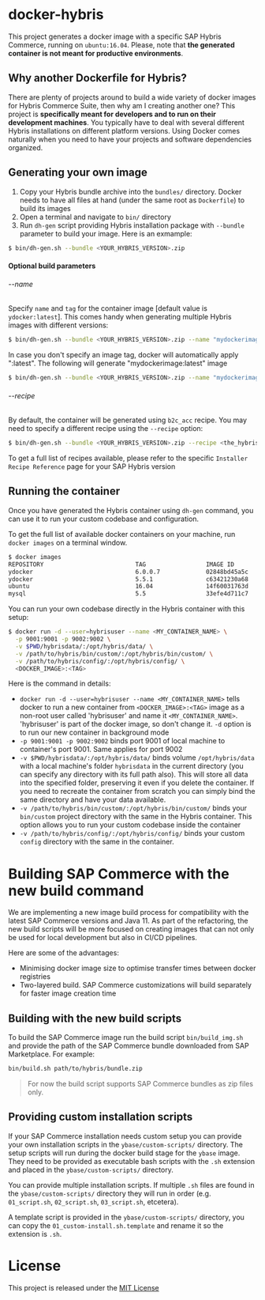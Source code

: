 # docker-hybris

This project generates a docker image with a specific SAP Hybris Commerce, running on `ubuntu:16.04`. Please, note that **the generated container is not meant for productive environments**.

## Why another Dockerfile for Hybris?
There are plenty of projects around to build a wide variety of docker images for Hybris Commerce Suite, then why am I creating another one?
This project is **specifically meant for developers and to run on their development machines**. You typically have to deal with several different Hybris installations on different platform versions. Using Docker comes naturally when you need to have your projects and software dependencies organized.

## Generating your own image
1. Copy your Hybris bundle archive into the `bundles/` directory. Docker needs to have all files at hand (under the same root as `Dockerfile`) to build its images
2. Open a terminal and navigate to `bin/` directory
3. Run `dh-gen` script providing Hybris installation package with `--bundle` parameter to build your image. Here is an exmample:
```bash
$ bin/dh-gen.sh --bundle <YOUR_HYBRIS_VERSION>.zip
```

#### Optional build parameters
###### --name
Specify `name` and `tag` for the container image [default value is `ydocker:latest`]. This comes handy when generating multiple Hybris images with different versions:
```bash
$ bin/dh-gen.sh --bundle <YOUR_HYBRIS_VERSION>.zip --name "mydockerimage:6.0.1"
```

In case you don't specify an image tag, docker will automatically apply ":latest". The following will generate "mydockerimage:latest" image
```bash
$ bin/dh-gen.sh --bundle <YOUR_HYBRIS_VERSION>.zip --name "mydockerimage"
```

###### --recipe
By default, the container will be generated using `b2c_acc` recipe. You may need to specify a different recipe using the `--recipe` option:
```bash
$ bin/dh-gen.sh --bundle <YOUR_HYBRIS_VERSION>.zip --recipe <the_hybris_recipe>
```
To get a full list of recipes available, please refer to the specific `Installer Recipe Reference` page for your SAP Hybris version

## Running the container
Once you have generated the Hybris container using `dh-gen` command, you can use it to run your custom codebase and configuration.

To get the full list of available docker containers on your machine, run `docker images` on a terminal window.
```bash
$ docker images
REPOSITORY                          TAG                 IMAGE ID            CREATED             SIZE
ydocker                             6.0.0.7             02848bd45a5c        8 days ago          5.48GB
ydocker                             5.5.1               c63421230a68        12 days ago         8.64GB
ubuntu                              16.04               14f60031763d        11 days ago         120MB
mysql                               5.5                 33efe4d711c7        2 months ago        256MB
```

You can run your own codebase directly in the Hybris container with this setup:
```bash
$ docker run -d --user=hybrisuser --name <MY_CONTAINER_NAME> \
  -p 9001:9001 -p 9002:9002 \
  -v $PWD/hybrisdata/:/opt/hybris/data/ \
  -v /path/to/hybris/bin/custom/:/opt/hybris/bin/custom/ \
  -v /path/to/hybris/config/:/opt/hybris/config/ \
  <DOCKER_IMAGE>:<TAG>
```
Here is the command in details:
* `docker run -d --user=hybrisuser --name <MY_CONTAINER_NAME>` tells docker to run a new container from `<DOCKER_IMAGE>:<TAG>` image as a non-root user called 'hybrisuser' and name it `<MY_CONTAINER_NAME>`. 'hybrisuser' is part of the docker image, so don't change it.  `-d` option is to run our new container in background mode
* `-p 9001:9001 -p 9002:9002` binds port 9001 of local machine to container's port 9001. Same applies for port 9002
* `-v $PWD/hybrisdata/:/opt/hybris/data/` binds volume `/opt/hybris/data` with a local machine's folder `hybrisdata` in the current directory (you can specify any directory with its full path also). This will store all data into the specified folder, preserving it even if you delete the container. If you need to recreate the container from scratch you can simply bind the same directory and have your data available.
* `-v /path/to/hybris/bin/custom/:/opt/hybris/bin/custom/` binds your `bin/custom` project directory with the same in the Hybris container. This option allows you to run your custom codebase inside the container
* `-v /path/to/hybris/config/:/opt/hybris/config/` binds your custom `config` directory with the same in the container.

# Building SAP Commerce with the new build command
We are implementing a new image build process for compatibility with the latest SAP Commerce versions and Java 11. 
As part of the refactoring, the new build scripts will be more focused on creating images that can not only be used
for local development but also in CI/CD pipelines.

Here are some of the advantages:
- Minimising docker image size to optimise transfer times between docker registries
- Two-layered build. SAP Commerce customizations will build separately for faster image creation time

## Building with the new build scripts
To build the SAP Commerce image run the build script `bin/build_img.sh` and provide the path of the SAP Commerce bundle downloaded from SAP Marketplace.
For example: 
```bash
bin/build.sh path/to/hybris/bundle.zip
```

> For now the build script supports SAP Commerce bundles as zip files only.

## Providing custom installation scripts
If your SAP Commerce installation needs custom setup you can provide your own installation scripts in the `ybase/custom-scripts/` directory.
The setup scripts will run during the docker build stage for the `ybase` image. They need to be provided as executable bash scripts with the `.sh` extension 
and placed in the `ybase/custom-scripts/` directory.

You can provide multiple installation scripts. If multiple `.sh` files are found in the `ybase/custom-scripts/` directory they will run in 
order (e.g. `01_script.sh`, `02_script.sh`, `03_script.sh`, etcetera).

A template script is provided in the `ybase/custom-scripts/` directory, you can copy the `01_custom-install.sh.template` and rename it so the extension is `.sh`.

# License
This project is released under the [MIT License](LICENSE.md)
